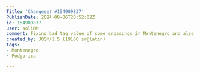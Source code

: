 ```yaml
---
Title: 'Changeset #154909837'
PublishDate: 2024-08-06T20:52:02Z
id: 154909837
user: soliMM
comment: Fixing bad tag value of some crossings in Montenegro and also removing duplicated crossings
created_by: JOSM/1.5 (19160 sr@latin)
tags:
- Montenegro
- Podgorica

---
```

